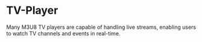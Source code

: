 # TV-Player
Many M3U8 TV players are capable of handling live streams, enabling users to watch TV channels and events in real-time.
